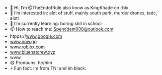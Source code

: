 - 👋 Hi, I’m @TheEndofRule also know as KingKhade on rblx
- 👀 I’m interested in: alot of stuff, mainly south park, murder drones, tadc, alot!
- 🌱 I’m currently learning: boring shit in school
- 📫 How to reach me: Spencdem000@outlook.com
- htpps://www.google.com
- www.now.gg
- www.roblox.com
- www.bluehatcrew.xyz
- www
- 😄 Pronouns: he/him
- ⚡ Fun fact: Im from TN! and im black.
